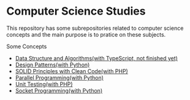 # Computer Science Studies

This repository has some subrepositories related to computer science concepts and the main purpose is to pratice on these subjects.

Some Concepts
- [Data Structure and Algorithms(with TypeScript, not finished yet)](https://github.com/bberkay/dsa-with-typescript/tree/5c1164fa08b85770735339ad4d0c27a3740098b7)
- [Design Patterns(with Python)](https://github.com/bberkay/design-patterns-with-python/tree/a6b607a9ad6a04870615a86a1c5ecd0cf773a57d)
- [SOLID Principles with Clean Code(with PHP)](https://github.com/bberkay/solid-with-php)
- [Parallel Programming(with Python)](https://github.com/bberkay/parallel-programming-with-python)
- [Unit Testing(with PHP)](https://github.com/bberkay/unit-testing-with-php)
- [Socket Programming(with Python)](https://github.com/bberkay/socket-programming-with-python)

